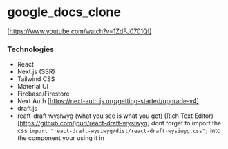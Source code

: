 # google_docs_clone
[https://www.youtube.com/watch?v=1ZdFJ0701QI]

### Technologies
- React
- Next.js (SSR)
- Tailwind CSS
- Material UI
- Firebase/Firestore
- Next Auth [https://next-auth.js.org/getting-started/upgrade-v4]
- draft.js
- reaft-draft wysiwyg (what you see is what you get) (Rich Text Editor)[https://github.com/jpuri/react-draft-wysiwyg] dont forget to import the css ```import "react-draft-wysiwyg/dist/react-draft-wysiwyg.css";``` into the component your using it in

